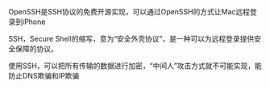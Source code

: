 OpenSSH是SSH协议的免费开源实现，可以通过OpenSSH的方式让Mac远程登录到iPhone

SSH，Secure Shell的缩写，意为“安全外壳协议”，是一种可以为远程登录提供安全保障的协议。

使用SSH，可以把所有传输的数据进行加密，“中间人”攻击方式就不可能实现，能防止DNS欺骗和IP欺骗
 